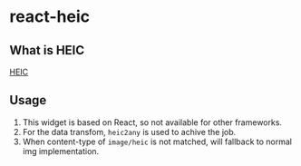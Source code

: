 # react-heic

## What is HEIC

[HEIC]("https://en.wikipedia.org/wiki/High_Efficiency_Image_File_Format")

## Usage

1. This widget is based on React, so not available for other frameworks.
2. For the data transfom, `heic2any` is used to achive the job.
3. When content-type of `image/heic` is not matched, will fallback to normal img implementation.